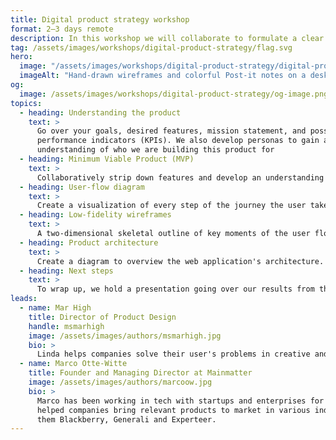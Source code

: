 ```yaml
---
title: Digital product strategy workshop
format: 2–3 days remote
description: In this workshop we will collaborate to formulate a clear product vision, establishing a blueprint for your digital product's development process. This workshop is a great kickoff for an MVP project. Before starting out, we will gain an overview of your business. Understanding the fundamentals such as your business model, competitor analysis, and users is an essential first step for this strategy workshop.
tag: /assets/images/workshops/digital-product-strategy/flag.svg
hero:
  image: "/assets/images/workshops/digital-product-strategy/digital-product-strategy-workshop-hero.jpg"
  imageAlt: "Hand-drawn wireframes and colorful Post-it notes on a desk"
og:
  image: /assets/images/workshops/digital-product-strategy/og-image.png
topics:
  - heading: Understanding the product
    text: >
      Go over your goals, desired features, mission statement, and possible key
      performance indicators (KPIs). We also develop personas to gain a better
      understanding of who we are building this product for
  - heading: Minimum Viable Product (MVP)
    text: >
      Collaboratively strip down features and develop an understanding of the product's core functionality. The MVP is the sole focus for the rest of the exercises in the workshop
  - heading: User-flow diagram
    text: >
      Create a visualization of every step of the journey the user takes from the entry point to the final interaction
  - heading: Low-fidelity wireframes
    text: >
      A two-dimensional skeletal outline of key moments of the user flow diagram. Also called a fat marker sketch because it is made with such broad strokes that adding detail is difficult or impossible. The goal is to focus on communicating the concept rather than creating a detailed solution.
  - heading: Product architecture
    text: >
      Create a diagram to overview the web application's architecture.
  - heading: Next steps
    text: >
      To wrap up, we hold a presentation going over our results from the workshop. We include a report with a digital version of the user flow diagram, wireframes for MVP, the product architecture diagram, and our <a href="/playbook/">40-page Playbook</a>
leads:
  - name: Mar High
    title: Director of Product Design
    handle: msmarhigh
    image: /assets/images/authors/msmarhigh.jpg
    bio: >
      Linda helps companies solve their user's problems in creative and scalable ways. She's experienced in strategy workshop facilitation and user experience design.
  - name: Marco Otte-Witte
    title: Founder and Managing Director at Mainmatter
    image: /assets/images/authors/marcoow.jpg
    bio: >
      Marco has been working in tech with startups and enterprises for 2 decades. He's
      helped companies bring relevant products to market in various industries – among
      them Blackberry, Generali and Experteer.
---
```


<!--break-->
